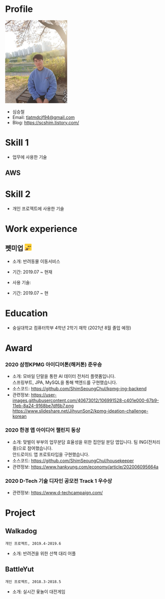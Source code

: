 # Profile
<img alt="프로필이미지" src="https://github.com/ShimSeoungChul/RESUME/raw/master/images/profile.jpg" width="200">

- 심승철
- Email: tlatmdcjf94@gmail.com
- Blog: https://scshim.tistory.com/

# Skill 1
- 업무에 사용한 기술

## AWS
##

# Skill 2
- 개인 프로젝트에 사용한 기술


# Work experience
## 펫미업 <img src="https://github.com/ShimSeoungChul/RESUME/raw/master/images/petmeup.png" alt="펫미업 로고" width="22" height="22"/>
- 소개: 반려동물 이동서비스
- 기간: 2019.07 ~ 현재
- 사용 기술:

- 기간: 2019.07 ~ 현
# Education
- 숭실대학교 컴퓨터학부 4학년 2학기 재학 (2021년 8월 졸업 예정)

# Award

### 2020 삼정KPMG 아이디어톤(해커톤) 준우승
- 소개: 모바일 단말을 통한 AI 데이터 전처리 플랫폼입니다.<br/>
스프링부트, JPA, MySQL을 통해 백엔드를 구현했습니다.   
- 소스코드: https://github.com/ShimSeoungChul/kpmg-ing-backend <br/>
- 관련정보: https://user-images.githubusercontent.com/40673012/106991528-c401e000-67b9-11eb-8a24-9168be7df6b7.png
          https://www.slideshare.net/JihyunSon2/kpmg-ideation-challenge-korean

### 2020 한경 앱 아이디어 챌린지 동상
- 소개: 맞벌이 부부의 업무분담 효율성을 위한 집안일 분담 앱입니다. 팀 ING(전처리중)으로 참여했습니다. <br/>
안드로이드 앱 프로토타입을 구현했습니다.
- 소스코드: https://github.com/ShimSeoungChul/housekeeper
- 관련정보: https://www.hankyung.com/economy/article/202006095664a
### 2020 D-Tech 기술 디자인 공모전 Track 1 우수상
- 관련정보: https://www.d-techcampaign.com/

# Project
## Walkadog
`개인 프로젝트, 2019.4-2019.6`
- 소개: 반려견을 위한 산책 대리 어플
## BattleYut
`개인 프로젝트, 2018.3-2018.5`
- 소개: 실시간 윷놀이 대전게임
